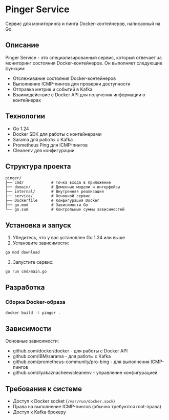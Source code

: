 # Pinger Service

Сервис для мониторинга и пинга Docker-контейнеров, написанный на Go.

## Описание

Pinger Service - это специализированный сервис, который отвечает за мониторинг состояния Docker-контейнеров. Он выполняет следующие функции:

- Отслеживание состояния Docker-контейнеров
- Выполнение ICMP-пингов для проверки доступности
- Отправка метрик и событий в Kafka
- Взаимодействие с Docker API для получения информации о контейнерах

## Технологии

- Go 1.24
- Docker SDK для работы с контейнерами
- Sarama для работы с Kafka
- Prometheus Ping для ICMP-пингов
- Cleanenv для конфигурации

## Структура проекта

```
pinger/
├── cmd/            # Точка входа в приложение
├── domain/         # Доменные модели и интерфейсы
├── internal/       # Внутренняя реализация
├── service/        # Основной сервис
├── Dockerfile      # Конфигурация Docker
├── go.mod          # Зависимости Go
└── go.sum          # Контрольные суммы зависимостей
```

## Установка и запуск

1. Убедитесь, что у вас установлен Go 1.24 или выше
2. Установите зависимости:

```bash
go mod download
```

3. Запустите сервис:

```bash
go run cmd/main.go
```

## Разработка

### Сборка Docker-образа

```bash
docker build -t pinger .
```

## Зависимости

Основные зависимости:

- github.com/docker/docker - для работы с Docker API
- github.com/IBM/sarama - для работы с Kafka
- github.com/prometheus-community/pro-bing - для выполнения ICMP-пингов
- github.com/ilyakaznacheev/cleanenv - управление конфигурацией

## Требования к системе

- Доступ к Docker socket (`/var/run/docker.sock`)
- Права на выполнение ICMP-пингов (обычно требуются root-права)
- Доступ к Kafka брокеру

